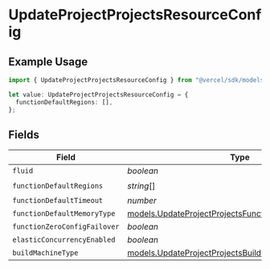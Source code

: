 # UpdateProjectProjectsResourceConfig

## Example Usage

```typescript
import { UpdateProjectProjectsResourceConfig } from "@vercel/sdk/models/updateprojectop.js";

let value: UpdateProjectProjectsResourceConfig = {
  functionDefaultRegions: [],
};
```

## Fields

| Field                                                                                                                | Type                                                                                                                 | Required                                                                                                             | Description                                                                                                          |
| -------------------------------------------------------------------------------------------------------------------- | -------------------------------------------------------------------------------------------------------------------- | -------------------------------------------------------------------------------------------------------------------- | -------------------------------------------------------------------------------------------------------------------- |
| `fluid`                                                                                                              | *boolean*                                                                                                            | :heavy_minus_sign:                                                                                                   | N/A                                                                                                                  |
| `functionDefaultRegions`                                                                                             | *string*[]                                                                                                           | :heavy_check_mark:                                                                                                   | N/A                                                                                                                  |
| `functionDefaultTimeout`                                                                                             | *number*                                                                                                             | :heavy_minus_sign:                                                                                                   | N/A                                                                                                                  |
| `functionDefaultMemoryType`                                                                                          | [models.UpdateProjectProjectsFunctionDefaultMemoryType](../models/updateprojectprojectsfunctiondefaultmemorytype.md) | :heavy_minus_sign:                                                                                                   | N/A                                                                                                                  |
| `functionZeroConfigFailover`                                                                                         | *boolean*                                                                                                            | :heavy_minus_sign:                                                                                                   | N/A                                                                                                                  |
| `elasticConcurrencyEnabled`                                                                                          | *boolean*                                                                                                            | :heavy_minus_sign:                                                                                                   | N/A                                                                                                                  |
| `buildMachineType`                                                                                                   | [models.UpdateProjectProjectsBuildMachineType](../models/updateprojectprojectsbuildmachinetype.md)                   | :heavy_minus_sign:                                                                                                   | N/A                                                                                                                  |